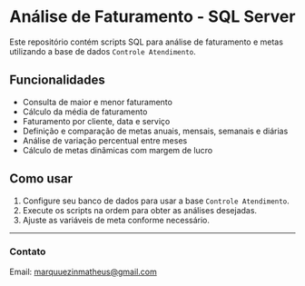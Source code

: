 # Análise de Faturamento - SQL Server

Este repositório contém scripts SQL para análise de faturamento e metas utilizando a base de dados `Controle Atendimento`.

## Funcionalidades

- Consulta de maior e menor faturamento
- Cálculo da média de faturamento
- Faturamento por cliente, data e serviço
- Definição e comparação de metas anuais, mensais, semanais e diárias
- Análise de variação percentual entre meses
- Cálculo de metas dinâmicas com margem de lucro

## Como usar

1. Configure seu banco de dados para usar a base `Controle Atendimento`.
2. Execute os scripts na ordem para obter as análises desejadas.
3. Ajuste as variáveis de meta conforme necessário.

---

### Contato

Email: marquuezinmatheus@gmail.com